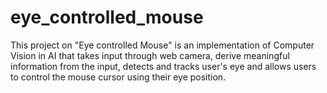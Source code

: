 # eye_controlled_mouse
This project on "Eye controlled Mouse" is an implementation of Computer Vision in AI that takes input through web camera, derive meaningful information from the input, detects and tracks user's eye and allows users to control the mouse cursor using their eye position.
